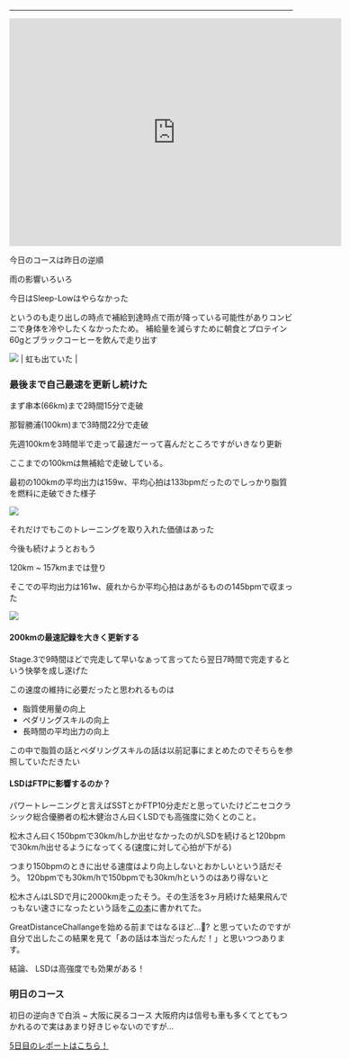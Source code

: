 
---
<iframe allowtransparency="true" frameborder="0" height="405" scrolling="no" src="https://www.strava.com/activities/2678085038/embed/1209e0efbf1a6fc989b61e2aa7ceaf826f8249a3" width="590"></iframe>

今日のコースは昨日の逆順

雨の影響いろいろ

今日はSleep-Lowはやらなかった

というのも走り出しの時点で補給到達時点で雨が降っている可能性がありコンビニで身体を冷やしたくなかったため。
補給量を減らすために朝食とプロテイン60gとブラックコーヒーを飲んで走り出す

[![](https://3.bp.blogspot.com/-2M3sc4p0hqg/XW-JmenspCI/AAAAAAAABtc/HH31SKnxkzEIP21zzybSSN6OCcyoDJazwCK4BGAYYCw/s320/IMG_20190904_055351.jpg)](http://3.bp.blogspot.com/-2M3sc4p0hqg/XW-JmenspCI/AAAAAAAABtc/HH31SKnxkzEIP21zzybSSN6OCcyoDJazwCK4BGAYYCw/s1600/IMG_20190904_055351.jpg)
| 虹も出ていた |



### 最後まで自己最速を更新し続けた

まず串本(66km)まで2時間15分で走破



那智勝浦(100km)まで3時間22分で走破

先週100kmを3時間半で走って最速だーって喜んだところですがいきなり更新



ここまでの100kmは無補給で走破している。



最初の100kmの平均出力は159w、平均心拍は133bpmだったのでしっかり脂質を燃料に走破できた様子

[![](https://1.bp.blogspot.com/-No-ndx1_1Zk/XW-JrqG93zI/AAAAAAAABtk/CC3MkcCCweM52kQbQ34z1YCVWaMwbEk1QCK4BGAYYCw/s320/%25E3%2582%25B9%25E3%2582%25AF%25E3%2583%25AA%25E3%2583%25BC%25E3%2583%25B3%25E3%2582%25B7%25E3%2583%25A7%25E3%2583%2583%25E3%2583%2588%2B2019-09-04%2B18.51.30.png)](http://1.bp.blogspot.com/-No-ndx1_1Zk/XW-JrqG93zI/AAAAAAAABtk/CC3MkcCCweM52kQbQ34z1YCVWaMwbEk1QCK4BGAYYCw/s1600/%25E3%2582%25B9%25E3%2582%25AF%25E3%2583%25AA%25E3%2583%25BC%25E3%2583%25B3%25E3%2582%25B7%25E3%2583%25A7%25E3%2583%2583%25E3%2583%2588%2B2019-09-04%2B18.51.30.png)

それだけでもこのトレーニングを取り入れた価値はあった

今後も続けようとおもう



120km ~ 157kmまでは登り

そこでの平均出力は161w、疲れからか平均心拍はあがるものの145bpmで収まった



[![](https://1.bp.blogspot.com/-Ikmx3Jc6hSs/XW-KW334BAI/AAAAAAAABt0/Xs6DqX2j-Wg51haBeFxpL_FxMwK7eDf8wCK4BGAYYCw/s320/%25E3%2582%25B9%25E3%2582%25AF%25E3%2583%25AA%25E3%2583%25BC%25E3%2583%25B3%25E3%2582%25B7%25E3%2583%25A7%25E3%2583%2583%25E3%2583%2588%2B2019-09-04%2B18.54.46.png)](http://1.bp.blogspot.com/-Ikmx3Jc6hSs/XW-KW334BAI/AAAAAAAABt0/Xs6DqX2j-Wg51haBeFxpL_FxMwK7eDf8wCK4BGAYYCw/s1600/%25E3%2582%25B9%25E3%2582%25AF%25E3%2583%25AA%25E3%2583%25BC%25E3%2583%25B3%25E3%2582%25B7%25E3%2583%25A7%25E3%2583%2583%25E3%2583%2588%2B2019-09-04%2B18.54.46.png)

#### 200kmの最速記録を大きく更新する

Stage.3で9時間ほどで完走して早いなぁって言ってたら翌日7時間で完走するという快挙を成し遂げた



この速度の維持に必要だったと思われるものは

- 脂質使用量の向上
- ペダリングスキルの向上
- 長時間の平均出力の向上

この中で脂質の話とペダリングスキルの話は以前記事にまとめたのでそちらを参照していただきたい


#### LSDはFTPに影響するのか？
パワートレーニングと言えばSSTとかFTP10分走だと思っていたけどニセコクラシック総合優勝者の松木健治さん曰くLSDでも高強度に効くとのこと。

松木さん曰く150bpmで30km/hしか出せなかったのがLSDを続けると120bpmで30km/h出せるようになってくる(速度に対して心拍が下がる)

つまり150bpmのときに出せる速度はより向上しないとおかしいという話だそう。
120bpmでも30km/hで150bpmでも30km/hというのはあり得ないと

松木さんはLSDで月に2000km走ったそう。その生活を3ヶ月続けた結果飛んでっもない速さになったという話を[この本](https://www.amazon.co.jp/%E6%9C%80%E5%BC%B7%E3%83%9B%E3%83%93%E3%83%BC%E3%83%AC%E3%83%BC%E3%82%B5%E3%83%BC6%E4%BA%BA%E3%81%8C%E6%95%99%E3%81%88%E3%82%8B-%E3%83%AD%E3%83%BC%E3%83%89%E3%83%90%E3%82%A4%E3%82%AF%E3%83%88%E3%83%AC%E3%83%BC%E3%83%8B%E3%83%B3%E3%82%B0-%E3%83%AD%E3%83%BC%E3%83%89%E3%83%90%E3%82%A4%E3%82%AF%E7%A0%94%E7%A9%B6%E4%BC%9A-ebook/dp/B07TXY3ZDF/ref=sr_1_4?__mk_ja_JP=%E3%82%AB%E3%82%BF%E3%82%AB%E3%83%8A&keywords=%E3%83%AD%E3%83%BC%E3%83%89%E3%83%90%E3%82%A4%E3%82%AF%E3%83%88%E3%83%AC%E3%83%BC%E3%83%8B%E3%83%B3%E3%82%B0&qid=1567681642&s=gateway&sr=8-4)に書かれてた。

GreatDistanceChallangeを始める前まではなるほど...🤔?
と思っていたのですが自分で出したこの結果を見て「あの話は本当だったんだ！」と思いつつあります。

結論、
LSDは高強度でも効果がある！


### 明日のコース
初日の逆向きで白浜 ~ 大阪に戻るコース
大阪府内は信号も車も多くてとてもつかれるので実はあまり好きじゃないのですが...



[5日目のレポートはこちら！](https://blog.great-distance.com/2019/09/greatdistance-stage5.html)
